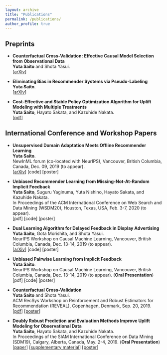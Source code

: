 ```yaml
---
layout: archive
title: "Publications"
permalink: /publications/
author_profile: true
---
```


## Preprints
-  **Counterfactual Cross-Validation: Effective Causal Model Selection from Observational Data**  
__Yuta Saito__ and Shota Yasui.  
[[arXiv](https://arxiv.org/abs/1909.05299)]  

- **Eliminating Bias in Recommender Systems via Pseudo-Labeling**  
__Yuta Saito__.  <br>
[[arXiv](https://arxiv.org/abs/1910.01444)]  

- **Cost-Effective and Stable Policy Optimization Algorithm for Uplift Modeling with Multiple Treatments**    
__Yuta Saito__, Hayato Sakata, and Kazuhide Nakata.  
[[pdf](https://usaito.github.io/files/varts.pdf)]  

## International Conference and Workshop Papers
- **Unsupervised Domain Adaptation Meets Offline Recommender Learning**  
__Yuta Saito__. <br>
NewInML forum (co-located with NeurIPS), Vancouver, British Columbia, Canada, Dec. 09, 2019 (to appear). <br>
[[arXiv](https://arxiv.org/abs/1910.07295)] [code] [poster]

- **Unbiased Recommender Learning from Missing-Not-At-Random Implicit Feedback**  
__Yuta Saito__, Suguru Yaginuma, Yuta Nishino, Hayato Sakata, and Kazuhide Nakata.  
In Proceedings of the ACM International Conference on Web Search and Data Mining (WSDM20), Houston, Texas, USA, Feb. 3-7, 2020 (to appear).   
[pdf] [code] [poster]

- **Dual Learning Algorithm for Delayed Feedback in Display Advertising**  
__Yuta Saito__, Gota Morishita, and Shota Yasui.  
NeurIPS Workshop on Causal Machine Learning, Vancouver, British Columbia, Canada, Dec. 13-14, 2019 (to appear).  
[[arXiv](https://arxiv.org/abs/1910.01847)] [code] [poster]

- **Unbiased Pairwise Learning from Implicit Feedback**  <br> __Yuta Saito__.  <br>
NeurIPS Workshop on Causal Machine Learning, Vancouver, British Columbia, Canada, Dec. 13-14, 2019 (to appear). (__Oral Presentation__) <br>
[pdf] [code] [poster]


-  **Counterfactual Cross-Validation**  
__Yuta Saito__ and Shota Yasui.  
ACM RecSys Workshop on Reinforcement and Robust Estimators for Recommendation (REVEAL), Copenhagen, Denmark, Sep. 20, 2019.  
[[pdf](https://usaito.github.io/files/cfcv_ws.pdf)] [[poster](https://usaito.github.io/files/cfcv_ws_poster.pdf)]

-  **Doubly Robust Prediction and Evaluation Methods Improve Uplift Modeling for Observational Data**  
__Yuta Saito__, Hayato Sakata, and Kazuhide Nakata.  
 In Proceedings of the SIAM International Conference on Data Mining (SDM19), Calgary, Alberta, Canada, May. 2-4, 2019. (__Oral Presentation__)   
 [[paper](https://epubs.siam.org/doi/abs/10.1137/1.9781611975673.53)] [[supplementary material](https://usaito.github.io/files/SDM19_appendix.pdf)] [[poster](https://usaito.github.io/files/SDM19_poster.pdf)]
